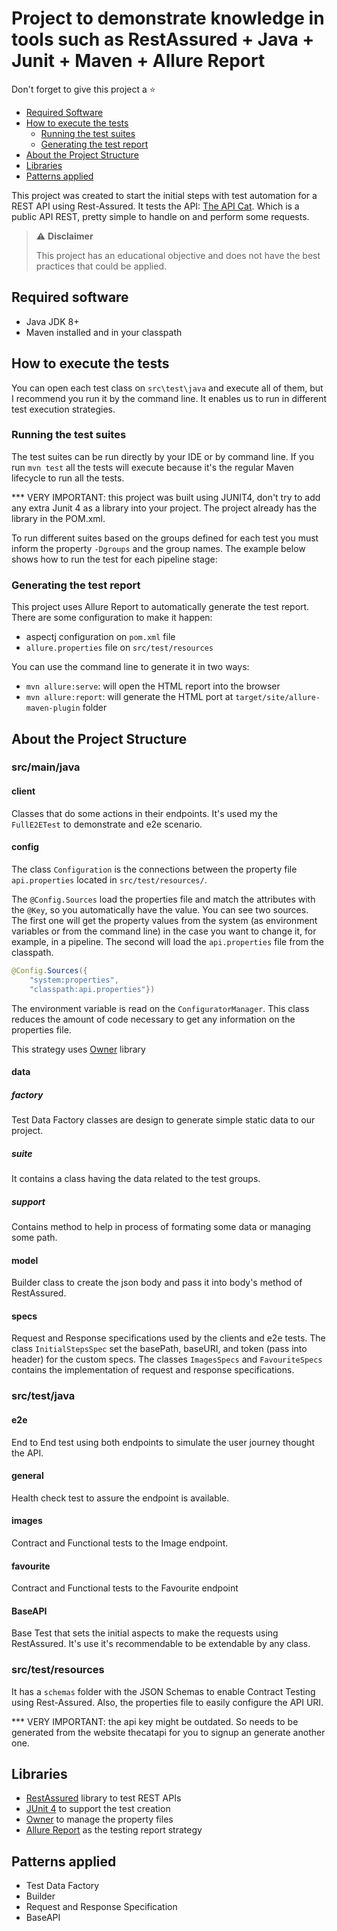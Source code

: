 # Project to demonstrate knowledge in tools such as RestAssured + Java + Junit + Maven + Allure Report

Don't forget to give this project a ⭐

* [Required Software](#required-software)
* [How to execute the tests](#how-to-execute-the-tests)
   * [Running the test suites](#running-the-test-suites)
   * [Generating the test report](#generating-the-test-report)
* [About the Project Structure](#about-the-project-structure)
* [Libraries](#libraries)
* [Patterns applied](#patterns-applied)

This project was created to start the initial steps with test automation for a REST API using Rest-Assured.
It tests the API: [The API Cat](https://thecatapi.com/).
Which is a public API REST, pretty simple to handle on and perform some requests.

> :warning: **Disclaimer**
> 
> This project has an educational objective and does not have the best practices that could be applied.
>

## Required software
* Java JDK 8+
* Maven installed and in your classpath

## How to execute the tests
You can open each test class on `src\test\java` and execute all of them, but I recommend you run it by the
command line. It enables us to run in different test execution strategies.

### Running the test suites

The test suites can be run directly by your IDE or by command line.
If you run `mvn test` all the tests will execute because it's the regular Maven lifecycle to run all the tests.

*** VERY IMPORTANT: this project was built using JUNIT4, don't try to add any extra Junit 4 as a library into your project. The project already has the library in the POM.xml.

To run different suites based on the groups defined for each test you must inform the property `-Dgroups` and the group names.
The example below shows how to run the test for each pipeline stage:

### Generating the test report

This project uses Allure Report to automatically generate the test report.
There are some configuration to make it happen:
* aspectj configuration on `pom.xml` file
* `allure.properties` file on `src/test/resources`

You can use the command line to generate it in two ways:
* `mvn allure:serve`: will open the HTML report into the browser
* `mvn allure:report`: will generate the HTML port at `target/site/allure-maven-plugin` folder

## About the Project Structure

### src/main/java

#### client
Classes that do some actions in their endpoints. It's used my the `FullE2ETest` to demonstrate and e2e
scenario.

#### config
The class `Configuration` is the connections between the property file `api.properties` located in `src/test/resources/`.

The `@Config.Sources` load the properties file and match the attributes with the `@Key`, so you automatically have the value.
You can see two sources.
The first one will get the property values from the system (as environment variables or from the command line) in the case you want to change it, for example, in a pipeline.
The second will load the `api.properties` file from the classpath.
```java
@Config.Sources({
    "system:properties",
    "classpath:api.properties"})
```

The environment variable is read on the `ConfiguratorManager`.
This class reduces the amount of code necessary to get any information on the properties file.

This strategy uses [Owner](http://owner.aeonbits.org/) library

#### data

##### factory
Test Data Factory classes are design to generate simple static data to our project.

##### suite
It contains a class having the data related to the test groups.

##### support
Contains method to help in process of formating some data or managing some path.

#### model
Builder class to create the json body and pass it into body's method of RestAssured.

#### specs
Request and Response specifications used by the clients and e2e tests.
The class `InitialStepsSpec` set the basePath, baseURI, and token (pass into header) for the custom specs.
The classes `ImagesSpecs` and `FavouriteSpecs` contains the implementation of request and response specifications.

### src/test/java

#### e2e
End to End test using both endpoints to simulate the user journey thought the API.

#### general
Health check test to assure the endpoint is available.

#### images
Contract and Functional tests to the Image endpoint.

#### favourite
Contract and Functional tests to the Favourite endpoint

#### BaseAPI
Base Test that sets the initial aspects to make the requests using RestAssured. It's use it's recommendable to be extendable by any class.

### src/test/resources
It has a `schemas` folder with the JSON Schemas to enable Contract Testing using Rest-Assured. Also, the properties file to easily configure the API URI.

*** VERY IMPORTANT: the api key might be outdated. So needs to be generated from the website thecatapi for you to signup an generate another one.

## Libraries
* [RestAssured](http://rest-assured.io/) library to test REST APIs
* [JUnit 4](https://junit.org/junit4/) to support the test creation
* [Owner](http://owner.aeonbits.org/) to manage the property files
* [Allure Report](https://docs.qameta.io/allure/) as the testing report strategy

## Patterns applied
* Test Data Factory
* Builder
* Request and Response Specification
* BaseAPI
